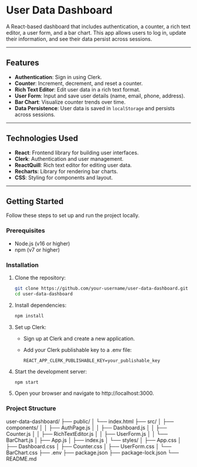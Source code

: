 # User Data Dashboard

A React-based dashboard that includes authentication, a counter, a rich text editor, a user form, and a bar chart. This app allows users to log in, update their information, and see their data persist across sessions.

---

## Features

- **Authentication**: Sign in using Clerk.
- **Counter**: Increment, decrement, and reset a counter.
- **Rich Text Editor**: Edit user data in a rich text format.
- **User Form**: Input and save user details (name, email, phone, address).
- **Bar Chart**: Visualize counter trends over time.
- **Data Persistence**: User data is saved in `localStorage` and persists across sessions.

---

## Technologies Used

- **React**: Frontend library for building user interfaces.
- **Clerk**: Authentication and user management.
- **ReactQuill**: Rich text editor for editing user data.
- **Recharts**: Library for rendering bar charts.
- **CSS**: Styling for components and layout.

---

## Getting Started

Follow these steps to set up and run the project locally.

### Prerequisites

- Node.js (v16 or higher)
- npm (v7 or higher)

### Installation

1. Clone the repository:
   ```bash
   git clone https://github.com/your-username/user-data-dashboard.git
   cd user-data-dashboard
   
2. Install dependencies:
   ```bash
   npm install

3. Set up Clerk:
   
   * Sign up at Clerk and create a new application.

   * Add your Clerk publishable key to a .env file:
      ```env
     REACT_APP_CLERK_PUBLISHABLE_KEY=your_publishable_key

4. Start the development server:
   ```bash
   npm start
   
5. Open your browser and navigate to http://localhost:3000.

### Project Structure
user-data-dashboard/
├── public/
│   └── index.html
├── src/
│   ├── components/
│   │   ├── AuthPage.js
│   │   ├── Dashboard.js
│   │   ├── Counter.js
│   │   ├── RichTextEditor.js
│   │   ├── UserForm.js
│   │   └── BarChart.js
│   ├── App.js
│   ├── index.js
│   └── styles/
│       ├── App.css
│       ├── Dashboard.css
│       ├── Counter.css
│       ├── UserForm.css
│       └── BarChart.css
├── .env
├── package.json
├── package-lock.json
└── README.md
   
